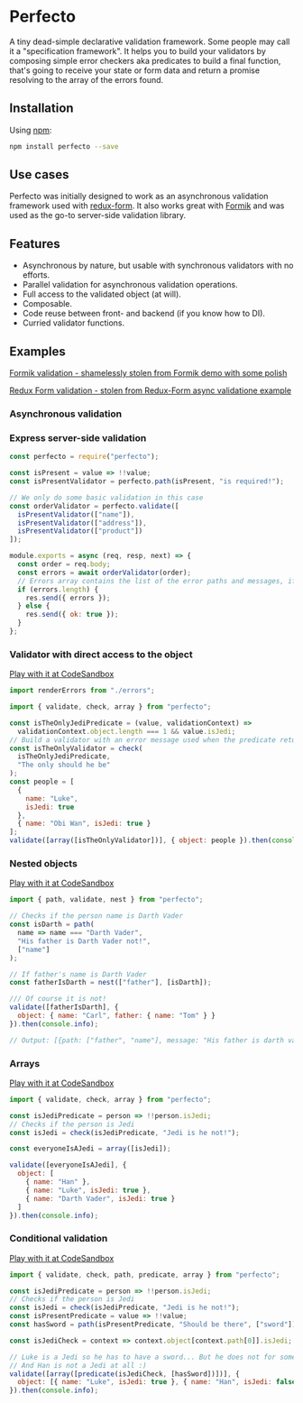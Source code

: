 # Perfecto

A tiny dead-simple declarative validation framework. Some people may call it a "specification framework". It helps you to
build your validators by composing simple error checkers aka predicates to build a final function, that's going
to receive your state or form data and return a promise resolving to the array of the errors found.

## Installation

Using [npm](https://www.npmjs.com/):

```bash
npm install perfecto --save
```

## Use cases

Perfecto was initially designed to work as an asynchronous validation framework used with [redux-form](https://redux-form.com/). It also works great with [Formik](https://github.com/jaredpalmer/formik) and was
used as the go-to server-side validation library.

## Features

- Asynchronous by nature, but usable with synchronous validators with no efforts.
- Parallel validation for asynchronous validation operations.
- Full access to the validated object (at will).
- Composable.
- Code reuse between front- and backend (if you know how to DI).
- Curried validator functions.

## Examples

[Formik validation - shamelessly stolen from Formik demo with some polish](https://codesandbox.io/s/ypyy4m05pv)

[Redux Form validation - stolen from Redux-Form async validatione example](https://codesandbox.io/s/24no1mpwy0)

### Asynchronous validation

### Express server-side validation

```js
const perfecto = require("perfecto");

const isPresent = value => !!value;
const isPresentValidator = perfecto.path(isPresent, "is required!");

// We only do some basic validation in this case
const orderValidator = perfecto.validate([
  isPresentValidator(["name"]),
  isPresentValidator(["address"]),
  isPresentValidator(["product"])
]);

module.exports = async (req, resp, next) => {
  const order = req.body;
  const errors = await orderValidator(order);
  // Errors array contains the list of the error paths and messages, if any
  if (errors.length) {
    res.send({ errors });
  } else {
    res.send({ ok: true });
  }
};
```

### Validator with direct access to the object

[Play with it at CodeSandbox](https://codesandbox.io/s/94zm4orvw4)

```js
import renderErrors from "./errors";

import { validate, check, array } from "perfecto";

const isTheOnlyJediPredicate = (value, validationContext) =>
  validationContext.object.length === 1 && value.isJedi;
// Build a validator with an error message used when the predicate returns falsy value.
const isTheOnlyValidator = check(
  isTheOnlyJediPredicate,
  "The only should he be"
);
const people = [
  {
    name: "Luke",
    isJedi: true
  },
  { name: "Obi Wan", isJedi: true }
];
validate([array([isTheOnlyValidator])], { object: people }).then(console.info);
```

### Nested objects

[Play with it at CodeSandbox](https://codesandbox.io/s/qvpzvk56q4)

```js
import { path, validate, nest } from "perfecto";

// Checks if the person name is Darth Vader
const isDarth = path(
  name => name === "Darth Vader",
  "His father is Darth Vader not!",
  ["name"]
);

// If father's name is Darth Vader
const fatherIsDarth = nest(["father"], [isDarth]);

/// Of course it is not!
validate([fatherIsDarth], {
  object: { name: "Carl", father: { name: "Tom" } }
}).then(console.info);

// Output: [{path: ["father", "name"], message: "His father is darth vader not!"}]
```

### Arrays

[Play with it at CodeSandbox](https://codesandbox.io/s/7k1r52vmox)

```js
import { validate, check, array } from "perfecto";

const isJediPredicate = person => !!person.isJedi;
// Checks if the person is Jedi
const isJedi = check(isJediPredicate, "Jedi is he not!");

const everyoneIsAJedi = array([isJedi]);

validate([everyoneIsAJedi], {
  object: [
    { name: "Han" },
    { name: "Luke", isJedi: true },
    { name: "Darth Vader", isJedi: true }
  ]
}).then(console.info);
```

### Conditional validation

[Play with it at CodeSandbox](https://codesandbox.io/s/8zz3nk8470)

```js
import { validate, check, path, predicate, array } from "perfecto";

const isJediPredicate = person => !!person.isJedi;
// Checks if the person is Jedi
const isJedi = check(isJediPredicate, "Jedi is he not!");
const isPresentPredicate = value => !!value;
const hasSword = path(isPresentPredicate, "Should be there", ["sword"]);

const isJediCheck = context => context.object[context.path[0]].isJedi;

// Luke is a Jedi so he has to have a sword... But he does not for some reason
// And Han is not a Jedi at all :)
validate([array([predicate(isJediCheck, [hasSword])])], {
  object: [{ name: "Luke", isJedi: true }, { name: "Han", isJedi: false }]
}).then(console.info);
```
